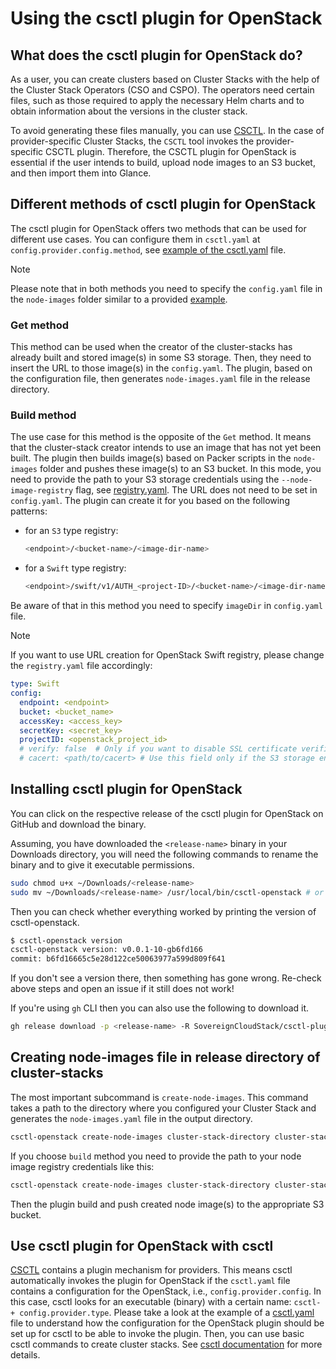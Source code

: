 # Using the csctl plugin for OpenStack

## What does the csctl plugin for OpenStack do?

As a user, you can create clusters based on Cluster Stacks with the help of the Cluster Stack Operators (CSO and CSPO). The operators need certain files, such as those required to apply the necessary Helm charts and to obtain information about the versions in the cluster stack.

To avoid generating these files manually, you can use [CSCTL](https://github.com/SovereignCloudStack/csctl). In the case of provider-specific Cluster Stacks, the `CSCTL` tool invokes the provider-specific CSCTL plugin. Therefore, the CSCTL plugin for OpenStack is essential if the user intends to build, upload node images to an S3 bucket, and then import them into Glance.

## Different methods of csctl plugin for OpenStack

The csctl plugin for OpenStack offers two methods that can be used for different use cases. You can configure them in `csctl.yaml` at `config.provider.config.method`, see [example of the csctl.yaml](../example/cluster-stacks/openstack/ferrol/csctl.yaml) file.

> [!NOTE]
> Please note that in both methods you need to specify the `config.yaml` file in the `node-images` folder similar to a provided [example](../example/cluster-stacks/openstack/ferrol/node-images/config.yaml).

### Get method

This method can be used when the creator of the cluster-stacks has already built and stored image(s) in some S3 storage. Then, they need to insert the URL to those image(s) in the `config.yaml`. The plugin, based on the configuration file, then generates `node-images.yaml` file in the release directory.

### Build method

The use case for this method is the opposite of the `Get` method. It means that the cluster-stack creator intends to use an image that has not yet been built. The plugin then builds image(s) based on Packer scripts in the `node-images` folder and pushes these image(s) to an S3 bucket. In this mode, you need to provide the path to your S3 storage credentials using the `--node-image-registry` flag, see [registry.yaml](../example/cluster-stacks/openstack/ferrol/node-images/registry.yaml). The URL does not need to be set in `config.yaml`. The plugin can create it for you based on the following patterns:

- for an `S3` type registry:

  ```bash
  <endpoint>/<bucket-name>/<image-dir-name>
  ```

- for a `Swift` type registry:

  ```bash
  <endpoint>/swift/v1/AUTH_<project-ID>/<bucket-name>/<image-dir-name>
  ```

Be aware of that in this method you need to specify `imageDir` in `config.yaml` file.

> [!NOTE]
> If you want to use URL creation for OpenStack Swift registry, please change the `registry.yaml` file accordingly:

```yaml
type: Swift
config:
  endpoint: <endpoint>
  bucket: <bucket_name>
  accessKey: <access_key>
  secretKey: <secret_key>
  projectID: <openstack_project_id>
  # verify: false  # Only if you want to disable SSL certificate verification and use `http` url in endpoint
  # cacert: <path/to/cacert> # Use this field only if the S3 storage endpoint certificate is signed by a custom(non-public) authority
```

## Installing csctl plugin for OpenStack

You can click on the respective release of the csctl plugin for OpenStack on GitHub and download the binary.

Assuming, you have downloaded the `<release-name>` binary in your Downloads directory, you will need the following commands to rename the binary and to give it executable permissions.

```bash
sudo chmod u+x ~/Downloads/<release-name>
sudo mv ~/Downloads/<release-name> /usr/local/bin/csctl-openstack # or use any bin directory from your PATH
```

Then you can check whether everything worked by printing the version of csctl-openstack.

```bash
$ csctl-openstack version
csctl-openstack version: v0.0.1-10-gb6fd166
commit: b6fd16665c5e28d122ce50063977a599d809f641
```

If you don't see a version there, then something has gone wrong. Re-check above steps and open an issue if it still does not work!

If you're using `gh` CLI then you can also use the following to download it.

```bash
gh release download -p <release-name> -R SovereignCloudStack/csctl-plugin-openstack
```

## Creating node-images file in release directory of cluster-stacks

The most important subcommand is `create-node-images`. This command takes a path to the directory where you configured your Cluster Stack and generates the `node-images.yaml` file in the output directory.

```bash
csctl-openstack create-node-images cluster-stack-directory cluster-stack-release-directory
```

If you choose `build` method you need to provide the path to your node image registry credentials like this:

```bash
csctl-openstack create-node-images cluster-stack-directory cluster-stack-release-directory node-image-registry-path
```

Then the plugin build and push created node image(s) to the appropriate S3 bucket.

## Use csctl plugin for OpenStack with csctl

[CSCTL](https://github.com/SovereignCloudStack/csctl) contains a plugin mechanism for providers. This means csctl automatically invokes the plugin for OpenStack if the `csctl.yaml` file contains a configuration for the OpenStack, i.e., `config.provider.config`. In this case, csctl looks for an executable (binary) with a certain name: `csctl- + config.provider.type`. Please take a look at the example of a [csctl.yaml](../example/cluster-stacks/openstack/ferrol/csctl.yaml) file to understand how the configuration for the OpenStack plugin should be set up for csctl to be able to invoke the plugin. Then, you can use basic csctl commands to create cluster stacks. See [csctl documentation](https://github.com/SovereignCloudStack/csctl/blob/main/docs/how_to_use_csctl.md#creating-cluster-stacks) for more details.
